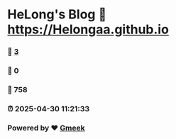 # HeLong's Blog :link: https://Helongaa.github.io 
### :page_facing_up: [3](https://Helongaa.github.io/tag.html) 
### :speech_balloon: 0 
### :hibiscus: 758 
### :alarm_clock: 2025-04-30 11:21:33 
### Powered by :heart: [Gmeek](https://github.com/Meekdai/Gmeek)
